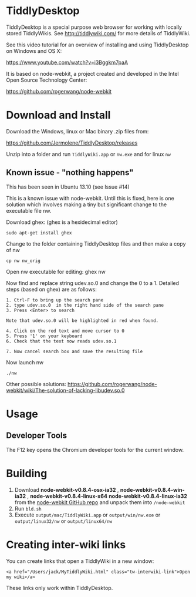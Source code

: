 # TiddlyDesktop

TiddlyDesktop is a special purpose web browser for working with locally stored TiddlyWikis. See http://tiddlywiki.com/ for more details of TiddlyWiki.

See this video tutorial for an overview of installing and using TiddlyDesktop on Windows and OS X:

https://www.youtube.com/watch?v=i3Bggkm7paA

It is based on node-webkit, a project created and developed in the Intel Open Source Technology Center:

https://github.com/rogerwang/node-webkit

# Download and Install

Download the Windows, linux or Mac binary .zip files from:

https://github.com/Jermolene/TiddlyDesktop/releases

Unzip into a folder and run `TiddlyWiki.app` or `nw.exe` and for linux `nw`

## Known issue - "nothing happens"

This has been seen in Ubuntu 13.10 (see Issue #14)

This is a known issue with node-webkit. Until this is fixed, here is one solution which involves making a tiny but significant change to the executable file nw.  
 
Download ghex:  (ghex is a hexidecimal editor)
    
    sudo apt-get install ghex        

Change to the folder containing TiddlyDesktop files and then make a copy of nw

    cp nw nw_orig

Open nw executable for editing: 
    ghex nw

Now find and replace string udev.so.0 and change the 0 to a 1. Detailed steps (based on ghex) are as follows:

    1. Ctrl-F to bring up the search pane
    2. type udev.so.0  in the right hand side of the search pane
    3. Press <Enter> to search
    
    Note that udev.so.0 will be highlighted in red when found.  
    
    4. Click on the red text and move cursor to 0
    5. Press '1' on your keyboard
    6. Check that the text now reads udev.so.1
    
    7. Now cancel search box and save the resulting file
    
Now launch nw

    ./nw

Other possible solutions: https://github.com/rogerwang/node-webkit/wiki/The-solution-of-lacking-libudev.so.0


# Usage

## Developer Tools

The F12 key opens the Chromium developer tools for the current window.

# Building

1. Download **node-webkit-v0.8.4-osx-ia32** , **node-webkit-v0.8.4-win-ia32** , **node-webkit-v0.8.4-linux-x64** **node-webkit-v0.8.4-linux-ia32** from the <a href="https://github.com/rogerwang/node-webkit#downloads">node-webkit GitHub repo</a> and unpack them into `/node-webkit`
2. Run `bld.sh`
3. Execute `output/mac/TiddlyWiki.app` or `output/win/nw.exe` or `output/linux32/nw` or `output/linux64/nw`

# Creating inter-wiki links

You can create links that open a TiddlyWiki in a new window:

```
<a href="/Users/jack/MyTiddlyWiki.html" class="tw-interwiki-link">Open my wiki</a>
```

These links only work within TiddlyDesktop.
